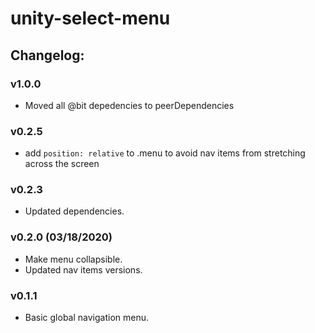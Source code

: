 # unity-select-menu

## Changelog:

### v1.0.0
- Moved all @bit depedencies to peerDependencies

### v0.2.5
- add `position: relative` to .menu to avoid nav items from stretching across the screen 

### v0.2.3
- Updated dependencies.

### v0.2.0 (03/18/2020)
- Make menu collapsible.
- Updated nav items versions.

### v0.1.1
- Basic global navigation menu.
